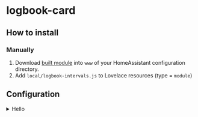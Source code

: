 # logbook-card

## How to install

### Manually
1. Download [built module](dist/logbook-intervals.js) into `www` of your HomeAssistant configuration directory. 
2. Add `local/logbook-intervals.js` to Lovelace resources (type = `module`)

## Configuration
<details>
<summary>Hello</summary>

![](docs/generated/x.png)

```yaml
type: 'custom:logbook-intervals-card'
entities: light.*
states:
  - value: o*
attributes:
  - name: friendly_name
  - name: supported_features
```
</details>
